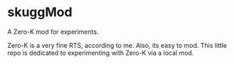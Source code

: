 # skuggMod
A Zero-K mod for experiments.

Zero-K is a very fine RTS, according to me.  Also, its easy to mod.  This little repo is dedicated to experimenting with Zero-K via a local mod.
